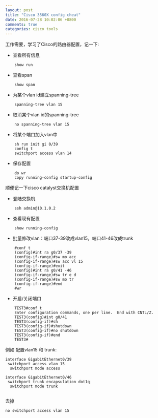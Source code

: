 ```yaml
---
layout: post
title: "Cisco 3560X config cheat"
date: 2016-07-28 10:02:06 +0800
comments: true
categories: cisco tools
---
```

工作需要，学习了Cisco的路由器配置，记一下:

* 查看所有信息


```
    show run

```

* 查看span


```
    show span

```

* 为某个vlan id建立spanning-tree


```
    spanning-tree vlan 15

```

* 取消某个vlan id的spanning-tree


```
    no spanning-tree vlan 15

```

* 将某个端口加入vlan中


```
    sh run init gi 0/39
    config t
    switchport access vlan 14

```

* 保存配置


```
    do wr
    copy running-config startup-config

```


顺便记一下cisco catalyst交换机配置

* 登陆交换机


```
    ssh admin@10.1.0.2

```

* 查看现有配置


```
    show running-config

```

* 批量修改vlan：端口37-39改成vlan15。端口41-46改成trunk


```
    #conf t
    (config)#int ra g0/37 -39
    (config-if-range)#sw mo acc
    (config-if-range)#sw acc vl 15
    (config-if-range)#exit
    (config)#int ra g0/41 -46
    (config-if-range)#sw tr e d
    (config-if-range)#sw mo tr
    (config-if-range)#end
    #wr

```

* 开启/关闭端口


```
    TEST3#conf t
    Enter configuration commands, one per line.  End with CNTL/Z.
    TEST3(config)#int g0/41
    TEST3(config-if)#sh
    TEST3(config-if)#shutdown
    TEST3(config-if)#no shutdown
    TEST3(config-if)#end
    TEST3#

```

例如 配置vlan15 和 trunk:


```
interface GigabitEthernet0/39
 switchport access vlan 15
  switchport mode access

interface GigabitEthernet0/46
 switchport trunk encapsulation dot1q
  switchport mode trunk


```

去掉


```
no switchport access vlan 15

```
